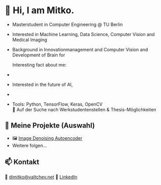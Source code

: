 # 👋 Hi, I am Mitko.

- Masterstudent in Computer Engineering @ TU Berlin  
- Interested in Machine Learning, Data Science, Computer Vision and Medical Imaging
- Background in Innovationmanagement and Computer Vision and Development of Brain for

  Interesting fact about me:
- 

  
- Interested in the future of AI,
- 
- Tools: Python, TensorFlow, Keras, OpenCV  
🌱 Auf der Suche nach Werkstudentenstellen & Thesis-Möglichkeiten

## 📌 Meine Projekte (Auswahl)

- 🖼️ [Image Denoising Autoencoder](https://github.com/MitkoValt/image-denoising)  
- Weitere folgen...

## 📫 Kontakt

📧 dimitko@valtchev.net
🔗 [LinkedIn](https://www.linkedin.com/in/deinprofil)  

